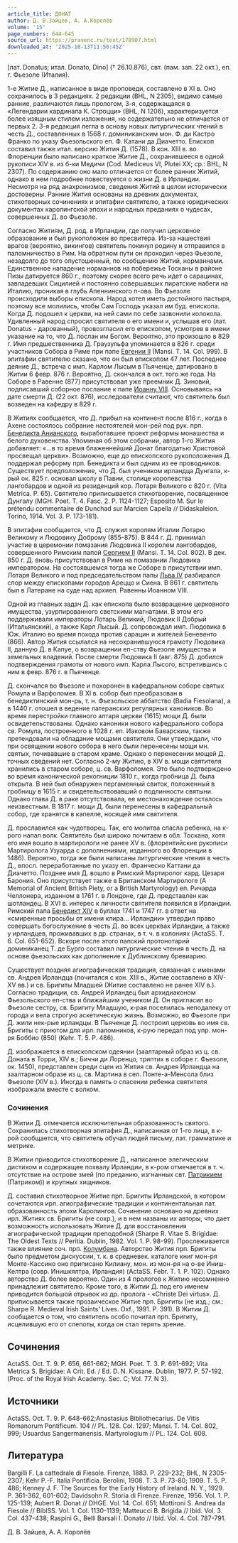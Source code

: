 ```yaml
---
article_title: ДОНАТ
author: Д. В.Зайцев, А. А.Королёв
volume: '15'
page_numbers: 644-645
source_url: https://pravenc.ru/text/178907.html
downloaded_at: '2025-10-13T11:56:45Z'
---
```


[лат. Donatus; итал. Donato, Dino] († 26.10.876), свт. (пам. зап. 22 окт.), еп. г. Фьезоле (Италия).

1-е Житие Д., написанное в виде проповеди, составлено в XI в. Оно сохранилось в 3 редакциях. 2 редакции (BHL, N 2305), видимо самые ранние, различаются лишь прологом, 3-я, содержащаяся в «Легендарии кардинала К. Строцци» (BHL, N 1206), характеризуется более изящным стилем изложения, но содержательно не отличается от первых 2. 3-я редакция легла в основу новых литургических чтений в честь Д., составленных в 1568 г. доминиканским мон. Ф. ди Кастро Франко по указу Фьезольского еп. Ф. Катани да Диачетто. Епископ составил также итал. версию Жития Д. (1578). В кон. XIII в. во Флоренции было написано краткое Житие Д., сохранившееся в одной рукописи XIV в. из б-ки Медичи (Cod. Mediceus VI, Plutei XX; ср.: BHL, N 2307). По содержанию оно мало отличается от более ранних Житий, однако в нем подробнее повествуется о жизни Д. в Ирландии. Несмотря на ряд анахронизмов, сведения Житий в целом исторически достоверны. Ранние Жития основаны на древних документах, стихотворных сочинениях и эпитафии святителю, а также юридических документах каролингской эпохи и народных преданиях о чудесах, совершенных Д. во Фьезоле.

Согласно Житиям, Д. род. в Ирландии, где получил церковное образование и был рукоположен во пресвитера. Из-за нашествия врагов (вероятно, викингов) святитель покинул родину и отправился в паломничество в Рим. На обратном пути он проходил через Фьезоле, незадолго до того опустошенный, по сообщению Житий, норманнами. Единственное нападение норманнов на побережье Тосканы в районе Пизы датируется 860 г., поэтому скорее всего речь идет о сарацинах, завладевших Сицилией и постоянно совершавших пиратские набеги на Италию, проникая в глубь Апеннинского п-ова. Во Фьезоле происходили выборы епископа. Народ хотел иметь достойного пастыря, поэтому все молились, чтобы Сам Господь указал им буд. епископа. Когда Д. подошел к церкви, на ней сами по себе зазвонили колокола. Удивленный народ спросил святителя о его имени и, услышав его (лат. Donatus - дарованный), провозгласил его епископом, усмотрев в имени указание на то, что Д. послан им Богом. Вероятно, это произошло в 829 г. Имя предшественника Д. Граузульфа упоминается в 826 г. среди участников Собора в Риме при папе [Евгении II](<https://pravenc.ru/text/Евгении II.html>) (Mansi. T. 14. Col. 999). В эпитафии святителю сказано, что он был епископом 47 лет. Последнее деяние Д., встреча с имп. Карлом Лысым в Пьяченце, датировано в Житии 6 февр. 876 г. Вероятно, Д. скончался в окт. того же года. На Соборе в Равенне (877) присутствовал уже преемник Д. Зиновий, подписавший соборное послание к папе [Иоанну VIII](<https://pravenc.ru/text/Иоанну VIII.html>). Основываясь на дате смерти Д. (22 окт. 876), исследователи считают, что святитель был возведен на кафедру в 829 г.

В Житиях сообщается, что Д. прибыл на континент после 816 г., когда в Ахене состоялось собрание настоятелей мон-рей под рук. прп. [Бенедикта Анианского](<https://pravenc.ru/text/Бенедикт Анианский.html>), выработавшее проект реформы монашества и белого духовенства. Упоминая об этом собрании, автор 1-го Жития добавляет: «...в то время блаженнейший Донат благодатью Христовой просвещал церкви». Возможно, еще до епископского рукоположения Д. поддержал реформу прп. Бенедикта и был одним из ее проводников. Существует предположение, что Д. был учеником ирландца Дунгала, к-рый ок. 825 г. основал школу в Павии, столице королевства лангобардов и одной из резиденций кор. Лотаря Великого с 820 г. (Vita Metrica. P. 65). Святителю приписывается стихотворение, посвященное Дунгалу (MGH. Poet. T. 4. Fasc. 2. P. 1124-1127; Esposito M. Sur le prétendu commentaire de Dunchad sur Marcien Capella // Didaskaleion. Torino, 1914. Vol. 3. P. 173-181).

В эпитафии сообщается, что Д. служил королям Италии Лотарю Великому и Людовику Доброму (855-875). В 844 г. Д. принимал участие в церемонии помазания Людовика II королем лангобардов, совершенного Римским папой [Сергием II](<https://pravenc.ru/text/Сергием II.html>) (Mansi. T. 14. Col. 802). В дек. 850 г. Д. вновь присутствовал в Риме на помазании Людовика императором. На состоявшемся тогда же Соборе в присутствии имп. Лотаря Великого и под председательством папы [Льва IV](<https://pravenc.ru/text/Лев IV.html>) разбирался спор между епископами городов Ареццо и Сиена. В 861 г. святитель был в Латеране на суде над архиеп. Равенны Иоанном VIII.

Одной из главных задач Д. как епископа было возвращение церковного имущества, узурпированного светскими магнатами. В этом его поддерживали императоры Лотарь Великий, Людовик II Добрый (Итальянский), а также Карл Лысый. Д. сопровождал имп. Людовика в Юж. Италию во время похода против сарацин и жителей Беневенто (866). Автор Жития ссылался на несохранившуюся грамоту Людовика II, данную Д. в Капуе, о возвращении еп-ству Фьезоле имущества и земельных владений. После смерти Людовика II (авг. 875) Д. добился подтверждения грамоты от нового имп. Карла Лысого, встретившись с ним в февр. 876 г. в Пьяченце.

Д. скончался во Фьезоле и похоронен в кафедральном соборе святых Ромула и Варфоломея. В XI в. собор был преобразован в бенедиктинский мон-рь, т. н. Фьезольское аббатство (Badia Fiesolana), а в 1440 г. отошел в ведение латеранских регулярных каноников. Во время перестройки главного алтаря церкви (1615) мощи Д. были освидетельствованы. Однако каноники нового кафедрального собора св. Ромула, построенного в 1028 г. еп. Иаковом Баварским, также претендовали на обладание мощами святителя. Они утверждали, что при освящении нового собора в него были перенесены мощи мн. святых, почивавшие в старом храме. Однако о перенесении мощей Д. точных сведений нет. Согласно 2-му Житию, в XIV в. мощи святителя хранились в старом соборе, ц. св. Варфоломея. Это было подтверждено во время канонической рекогниции 1810 г., когда гробница Д. была открыта. В ней был обнаружен пергаменный свиток, положенный в гробницу в 1615 г. и свидетельствовавший о подлинности святыни. Однако глава Д. в раке отсутствовала, ее местонахождение осталось неизвестным. В 1817 г. мощи Д. были перенесены в кафедральный собор, где хранятся в капелле, носящей имя святителя.

Д. прославился как чудотворец. Так, его молитва спасла ребенка, на к-рого напал волк. Святитель был широко почитаем в обл. Тоскана, хотя его имя вошло в мартирологи не ранее XV в. (флорентийские рукописи Мартиролога Узуарда с дополнениями, изданного во Флоренции в 1486). Вероятно, тогда же были написаны литургические чтения в честь Д., впосл. переработанные по указу еп. Франческо Каттани да Диачетто. Позднее имя Д. вошло в Римский Мартиролог кард. Цезаря Барония. Оно присутствует также в Британском Мартирологе (A Memorial of Ancient British Piety, or a British Martyrology) еп. Ричарда Челлонера, изданном в 1761 г. в Лондоне, где Д. представлен как шотландец. В XVI в. интерес к личности святителя появился в Ирландии. Римский папа [Бенедикт XIV](<https://pravenc.ru/text/Бенедикт XIV.html>) в буллах 1741 и 1747 гг. в ответ на «смиренные просьбы от имени клира… Ирландии» утвердил право совершать богослужение в честь Д. во всех церквах Ирландии, а также у ирландцев, проживавших в др. странах, в т. ч. в колониях (ActaSS. T. 6. Col. 651-652). Вскоре после этого папский протонотарий доминиканец Т. де Бурго составил литургические чтения в честь Д. на основе фьезольских как дополнение к Дублинскому бревиарию.

Существует поздняя агиографическая традиция, связанная с именами св. Андрея Ирландца (почитался с кон. ХIII в., Житие составлено в ХIV-ХV вв.) и св. Бригиты Младшей (Житие составлено не ранее XIV в.). Согласно традиции, св. Андрей Ирландец был архидиаконом Фьезольского еп-ства и ближайшим учеником Д. Он пригласил во Фьезоле сестру, св. Бригиту Младшую, к-рая поселилась неподалеку от города и вела строгую аскетическую жизнь. Возможно, во Фьезоле при Д. жили нек-рые ирландцы. В Пьяченце Д. построил церковь во имя св. Бригиты с приютом для ирл. паломников, к-рую передал под упр. мон-ря Боббио (850) (Kehr. T. 5. P. 486).

Д. изображается в епископском одеянии (заалтарный образ из ц. св. Доната в Торри, XIV в.; Биччи ди Лоренцо, триптих в соборе г. Фьезоле, ок. 1450), представлен среди сцен из Жития св. Андрея Ирландца на заалтарном образе из ц. св. Мартина в сел. Понте-а-Менсола близ Фьезоле (XIV в.). Иногда в память о спасении ребенка святителя изображали вместе с волком.

### Сочинения

В Житии Д. отмечается исключительная образованность святого. Сохранилась стихотворная эпитафия Д., написанная от 1-го лица, в к-рой сообщается, что святитель обучал людей письму, лат. грамматике и метрике.

В Житии приводится стихотворение Д., написанное элегическим дистихом и содержащее похвалу Ирландии, в к-ром отмечается в т. ч. отсутствие на острове змей (по преданию, изгнанных свт. [Патрикием](https://pravenc.ru/text/Патрикий.html) (Патриком)) и крупных хищников.

Д. составил стихотворное Житие прп. Бригиты Ирландской, в котором сочетаются ирл. агиографические традиции и континентальная лат. образованность эпохи Каролингов. Сочинение основано на древних ирл. Житиях св. Бригиты (не сохр.), и в нем названы их авторы, что дает возможность использовать Житие Д. для восстановления агиографической традиции преподобной (Sharpe R. Vitae S. Brigidae: The Oldest Texts // Peritia. Dublin, 1982. Vol. 1. P. 98-99). Прослеживается также влияние соч. прп. [Колумбана](https://pravenc.ru/text/Колумбан.html). Авторство Жития прп. Бригиты было предметом дискуссии, т. к. в средневек. каталоге книг мон-ря Монте-Кассино оно приписано Килиану, мон. из мон-ря на о-ве Иниш-Келтра (совр. Инишкялтра, Ирландия) (ActaSS. Febr. T. 1. P. 102). Однако авторство Д. более вероятно. Один из 4 прологов к Житию несомненно принадлежит святителю. Кроме того, в Житии Д. под его именем приводится большой отрывок из др. пролога - «Christe Dei virtus». Д. приписывается также прозаическое Житие прп. Бригиты (не изд.; см.: Sharpe R. Medieval Irish Saints' Lives. Oxf., 1991. Р. 391). В Житии Д. сообщается о том, что святитель особо почитал прп. Бригиту, исцелившую его от слепоты, когда он стал терять зрение.

## Сочинения

ActaSS. Oct. T. 9. P. 656, 661-662; MGH. Poet. T. 3. P. 691-692; Vita Metrica S. Brigidae: A Crit. Ed. / Ed. D. N. Kissane. Dublin, 1977. P. 57-192. (Proc. of the Royal Irish Academy. Sec. C; Vol. 77. N 3).

## Источники

ActaSS. Oct. T. 9. P. 648-662;Anastasius Bibliothecarius. De Vitis Romanorum Pontificum. 104 // PL. 128. Col. 1297; Mansi. T. 14. Col. 802, 999; Usuardus Sangermanensis. Martyrologium // PL. 124. Col. 608.

## Литература

Bargilli F. La cattedrale di Fiesole. Firenze, 1883. P. 229-232; BHL, N 2305-2307; Kehr P.-F. Italia Pontificia. Berolini, 1908. T. 3. P. 73-80; 1909. T. 5. P. 486; Kenney J. F. The Sources for the Early History of Ireland. N. Y., 1929. P. 361-362, 601-602; Davidsohn R. Storia di Firenze. Firenze, 1956. Vol. 1. P. 125-139; Aubert R. Donat // DHGE. Vol. 14. Col. 651; Mottironi S. Andrea da Fiesole // BiblSS. Vol. 1. Col. 1130-1139; Matteucci B. Brigida // Ibid. Vol. 3. Col. 437-438; Raspini G., Belli Barsali I. Donato // Ibid. Vol. 4. Col. 787-791.

Д. В.  Зайцев,   А. А.  Королёв
